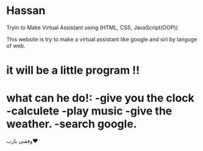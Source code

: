 # Hassan

Tryin to Make Virtual Assistant using (HTML, CSS, JavaScript(OOP))

This website is try to make a virtual assistant like google and siri by languge of web.

# it will be a little program !!

what can he do!:
-give you the clock
-calculete
-play music
-give the weather.
-search google.
==================================
وفقني يارب♥
